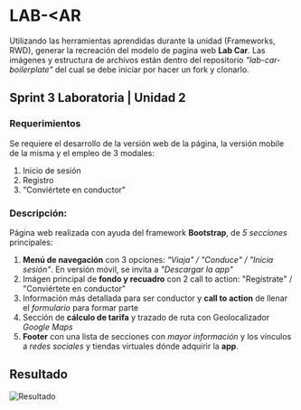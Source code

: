 # LAB-<AR


Utilizando las herramientas aprendidas durante la unidad (Frameworks, RWD), generar la recreación del modelo de pagina web **Lab Car**. Las imágenes y estructura de archivos están dentro del repositorio _"lab-car-boilerplate"_ del cual se debe iniciar por hacer un fork y clonarlo.

## Sprint 3 Laboratoria | Unidad 2

### Requerimientos

Se requiere el desarrollo de la versión web de la página, la versión mobile de la misma y el empleo de 3 modales:
1. Inicio de sesión
2. Registro
3. "Conviértete en conductor"

### Descripción:
Página web realizada con ayuda del framework **Bootstrap**, de _5 secciones_ principales:

1. **Menú de navegación** con 3 opciones: _"Viaja" / "Conduce" / "Inicia sesión"_. En versión móvil, se invita a _"Descargar la app"_
2. Imágen principal de **fondo y recuadro** con 2 call to action: "Regístrate" / "Conviértete en conductor"  
3. Información más detallada para ser conductor y **call to action** de llenar el _formulario_ para formar parte
4. Sección de **cálculo de tarifa** y trazado de ruta con Geolocalizador _Google Maps_
5. **Footer** con una lista de secciones con _mayor información_ y los vínculos a _redes sociales_ y tiendas virtuales dónde adquirir la **app**.


## Resultado

![Resultado](assets/images/labcar.gif)

